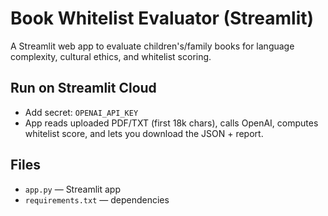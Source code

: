# Book Whitelist Evaluator (Streamlit)

A Streamlit web app to evaluate children's/family books for language complexity, cultural ethics, and whitelist scoring.

## Run on Streamlit Cloud
- Add secret: `OPENAI_API_KEY`
- App reads uploaded PDF/TXT (first 18k chars), calls OpenAI, computes whitelist score, and lets you download the JSON + report.

## Files
- `app.py` — Streamlit app
- `requirements.txt` — dependencies

